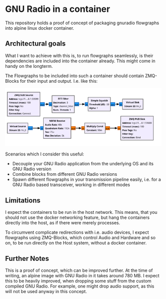 # GNU Radio in a container

This repository holds a proof of concept of packaging gnuradio flowgraphs into alpine linux docker container.

## Architectural goals

What I want to achieve with this is, to run flowgraphs seamlessly, is their dependencies are included into the container already. This might come in handy on the longterm.

The Flowgraphs to be included into such a container should contain ZMQ-Blocks for their input and output. I.e. like this:

![Example flowgraph with ZMQ-Blocks for their input and output](flowgraph.png)

Scenarios which I consider this useful:

- Decouple your GNU Radio application from the underlying OS and its GNU Radio version
- Combine blocks from different GNU Radio versions
- Spawn different flowgraphs in your transmission pipeline easily, i.e. for a GNU Radio based transceiver, working in different modes

## Limitations

I expect the containers to be run in the host network. This means, that you should not use the docker networking feature, but hang the containers directly into the host, as if there were merely processes.

To circumvent complicate redirections with i.e. audio devices, I expect flowgraphs using ZMQ-Blocks, which control Audio and Hardware and so on, to be run directly on the Host system, without a docker container.

## Further Notes

This is a proof of concept, which can be improved further. At the time of writing, an alpine image with GNU Radio in it takes around 780 MB. I expect this to be heavily improved, when dropping some stuff from the custom compiled GNU Radio. For example, one might drop audio support, as this will not be used anyway in this concept.
